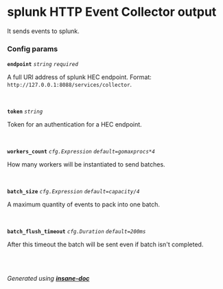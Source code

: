# splunk HTTP Event Collector output
It sends events to splunk.

### Config params
**`endpoint`** *`string`* *`required`* 

A full URI address of splunk HEC endpoint. Format: `http://127.0.0.1:8088/services/collector`.

<br>

**`token`** *`string`* 

Token for an authentication for a HEC endpoint.

<br>

**`workers_count`** *`cfg.Expression`* *`default=gomaxprocs*4`* 

How many workers will be instantiated to send batches.

<br>

**`batch_size`** *`cfg.Expression`* *`default=capacity/4`* 

A maximum quantity of events to pack into one batch.

<br>

**`batch_flush_timeout`** *`cfg.Duration`* *`default=200ms`* 

After this timeout the batch will be sent even if batch isn't completed.

<br>


<br>*Generated using [__insane-doc__](https://github.com/vitkovskii/insane-doc)*